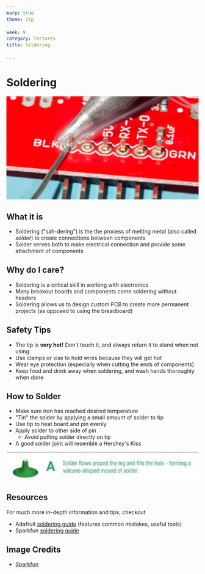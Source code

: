 ```yaml
---
marp: true
theme: itp

week: 9
category: lectures
title: Soldering

---
```


<!-- headingDivider: 2 -->

# Soldering

<img src="lecture_soldering.assets/image-20200310161933767.png" alt="image-20200310161933767" style="width:600px;" />

## What it is

* Soldering ("sah-dering") is the the process of melting metal (also called *solder*) to create connections between components
* Solder serves both to make electrical connection and provide some attachment of components

## Why do I care?

* Soldering is a critical skill in working with electronics
* Many breakout boards and components come soldering without headers
* Soldering allows us to design custom PCB to create more permanent projects (as opposed to using the breadboard)

## Safety Tips

* The tip is **very hot!** Don't touch it, and always return it to stand when not using
* Use clamps or vise to hold wires because they will get hot
* Wear eye protection (especially when cutting the ends of components)
* Keep food and drink away when soldering, and wash hands thoroughly when done 

## How to Solder

* Make sure iron has reached desired temperature
* "Tin" the solder by applying a small amount of solder to tip
* Use tip to heat board and pin evenly
* Apply solder to other side of pin
  * Avoid putting solder directly on tip
* A good solder joint will resemble a Hershey's Kiss

<img src="lecture_soldering.assets/image-20200310162216932.png" alt="image-20200310162216932" style="300px;" />

## Resources

For much more in-depth information and tips, checkout

* Adafruit [soldering guide](https://learn.adafruit.com/adafruit-guide-excellent-soldering?view=all) (features common mistakes, useful tools)
* Sparkfun [soldering guide](https://learn.sparkfun.com/tutorials/how-to-solder-through-hole-soldering)

## Image Credits

* [Sparkfun](https://learn.sparkfun.com/tutorials/how-to-solder-through-hole-soldering#soldering-your-first-component-)